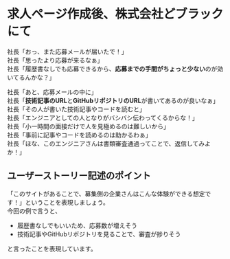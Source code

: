 # 求人ページ作成後、株式会社どブラックにて

社長「おっ、また応募メールが届いたで！」  
社長「思ったより応募が来るなぁ」  
社長「履歴書なしでも応募できるから、**応募までの手間がちょっと少ない**のが効いてるんかな？」  

社長「あと、応募メールの中に」  
社長「**技術記事のURL**と**GitHubリポジトリのURL**が書いてあるのが良いなぁ」  
社長「その人が書いた技術記事やコードを読むと」  
社長「エンジニアとしての人となりがバシバシ伝わってくるからな！」  
社長「小一時間の面接だけで人を見極めるのは難しいから」  
社長「事前に記事やコードを読めるのは助かるわぁ」  
社長「ほな、このエンジニアさんは書類審査通過ってことで、返信してみよか！」  

## ユーザーストーリー記述のポイント

「このサイトがあることで、募集側の企業さんはこんな体験ができる想定です！」ということを表現しましょう。  
今回の例で言うと、

- 履歴書なしでもいいため、応募数が増えそう  
- 技術記事やGitHubリポジトリを見ることで、審査が捗りそう

と言ったことを表現しています。
